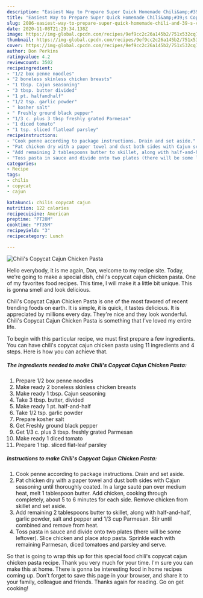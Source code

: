 ```yaml
---
description: "Easiest Way to Prepare Super Quick Homemade Chili&amp;#39;s Copycat Cajun Chicken Pasta"
title: "Easiest Way to Prepare Super Quick Homemade Chili&amp;#39;s Copycat Cajun Chicken Pasta"
slug: 2086-easiest-way-to-prepare-super-quick-homemade-chili-and-39-s-copycat-cajun-chicken-pasta
date: 2020-11-08T21:29:34.138Z
image: https://img-global.cpcdn.com/recipes/9ef9cc2c26a145b2/751x532cq70/chilis-copycat-cajun-chicken-pasta-recipe-main-photo.jpg
thumbnail: https://img-global.cpcdn.com/recipes/9ef9cc2c26a145b2/751x532cq70/chilis-copycat-cajun-chicken-pasta-recipe-main-photo.jpg
cover: https://img-global.cpcdn.com/recipes/9ef9cc2c26a145b2/751x532cq70/chilis-copycat-cajun-chicken-pasta-recipe-main-photo.jpg
author: Don Perkins
ratingvalue: 4.2
reviewcount: 3502
recipeingredient:
- "1/2 box penne noodles"
- "2 boneless skinless chicken breasts"
- "1 tbsp. Cajun seasoning"
- "3 tbsp. butter divided"
- "1 pt. halfandhalf"
- "1/2 tsp. garlic powder"
- " kosher salt"
- " Freshly ground black pepper"
- "1/3 c. plus 3 tbsp freshly grated Parmesan"
- "1 diced tomato"
- "1 tsp. sliced flatleaf parsley"
recipeinstructions:
- "Cook penne according to package instructions. Drain and set aside."
- "Pat chicken dry with a paper towel and dust both sides with Cajun seasoning until thoroughly coated. In a large sauté pan over medium heat, melt 1 tablespoon butter. Add chicken, cooking through completely, about 5 to 6 minutes for each side. Remove chicken from skillet and set aside."
- "Add remaining 2 tablespoons butter to skillet, along with half-and-half, garlic powder, salt and pepper and 1/3 cup Parmesan. Stir until combined and remove from heat."
- "Toss pasta in sauce and divide onto two plates (there will be some leftover). Slice chicken and place atop pasta. Sprinkle each with remaining Parmesan, diced tomatoes and parsley and serve."
categories:
- Recipe
tags:
- chilis
- copycat
- cajun

katakunci: chilis copycat cajun 
nutrition: 122 calories
recipecuisine: American
preptime: "PT28M"
cooktime: "PT35M"
recipeyield: "3"
recipecategory: Lunch

---
```



![Chili&#39;s Copycat Cajun Chicken Pasta](https://img-global.cpcdn.com/recipes/9ef9cc2c26a145b2/751x532cq70/chilis-copycat-cajun-chicken-pasta-recipe-main-photo.jpg)

Hello everybody, it is me again, Dan, welcome to my recipe site. Today, we're going to make a special dish, chili&#39;s copycat cajun chicken pasta. One of my favorites food recipes. This time, I will make it a little bit unique. This is gonna smell and look delicious.

Chili&#39;s Copycat Cajun Chicken Pasta is one of the most favored of recent trending foods on earth. It is simple, it is quick, it tastes delicious. It is appreciated by millions every day. They're nice and they look wonderful. Chili&#39;s Copycat Cajun Chicken Pasta is something that I've loved my entire life.




To begin with this particular recipe, we must first prepare a few ingredients. You can have chili&#39;s copycat cajun chicken pasta using 11 ingredients and 4 steps. Here is how you can achieve that.

<!--inarticleads1-->

##### The ingredients needed to make Chili&#39;s Copycat Cajun Chicken Pasta:

1. Prepare 1/2 box penne noodles
1. Make ready 2 boneless skinless chicken breasts
1. Make ready 1 tbsp. Cajun seasoning
1. Take 3 tbsp. butter, divided
1. Make ready 1 pt. half-and-half
1. Take 1/2 tsp. garlic powder
1. Prepare  kosher salt
1. Get  Freshly ground black pepper
1. Get 1/3 c. plus 3 tbsp. freshly grated Parmesan
1. Make ready 1 diced tomato
1. Prepare 1 tsp. sliced flat-leaf parsley




<!--inarticleads2-->

##### Instructions to make Chili&#39;s Copycat Cajun Chicken Pasta:

1. Cook penne according to package instructions. Drain and set aside.
1. Pat chicken dry with a paper towel and dust both sides with Cajun seasoning until thoroughly coated. In a large sauté pan over medium heat, melt 1 tablespoon butter. Add chicken, cooking through completely, about 5 to 6 minutes for each side. Remove chicken from skillet and set aside.
1. Add remaining 2 tablespoons butter to skillet, along with half-and-half, garlic powder, salt and pepper and 1/3 cup Parmesan. Stir until combined and remove from heat.
1. Toss pasta in sauce and divide onto two plates (there will be some leftover). Slice chicken and place atop pasta. Sprinkle each with remaining Parmesan, diced tomatoes and parsley and serve.




So that is going to wrap this up for this special food chili&#39;s copycat cajun chicken pasta recipe. Thank you very much for your time. I'm sure you can make this at home. There is gonna be interesting food in home recipes coming up. Don't forget to save this page in your browser, and share it to your family, colleague and friends. Thanks again for reading. Go on get cooking!
